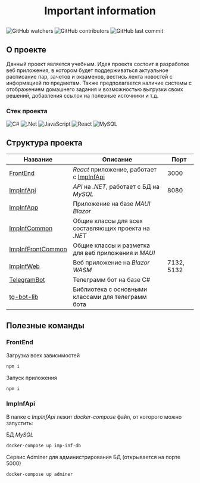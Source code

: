 # **<p align="center">Important information</p>**

<img alt="GitHub watchers" src="https://img.shields.io/github/watchers/MJSasha/important-information?style=social"> <img alt="GitHub contributors" src="https://img.shields.io/github/contributors/MJSasha/important-information"> <img alt="GitHub last commit" src="https://img.shields.io/github/last-commit/MJSasha/important-information">

## О проекте

Данный проект является учебным. Идея проекта состоит в разработке веб приложения, в котором будет поддерживаться актуальное расписание пар, зачетов и экзаменов, вестись лента новостей с информацией по предметам. Также предполагается наличие системы с отображением домашнего задания и возможностью выгрузки своих решений, добавления ссылок на полезные источники и т.д.

### Стек проекта

![C#](https://img.shields.io/badge/c%23-%23239120.svg?style=for-the-badge&logo=c-sharp&logoColor=white)
![.Net](https://img.shields.io/badge/.NET-5C2D91?style=for-the-badge&logo=.net&logoColor=white)
![JavaScript](https://img.shields.io/badge/javascript-%23323330.svg?style=for-the-badge&logo=javascript&logoColor=%23F7DF1E)
![React](https://img.shields.io/badge/react-%2320232a.svg?style=for-the-badge&logo=react&logoColor=%2361DAFB)
![MySQL](https://img.shields.io/badge/mysql-%2300f.svg?style=for-the-badge&logo=mysql&logoColor=white)

## Структура проекта

|Название|Описание|Порт|
|-|-|-|
|[FrontEnd](https://github.com/MJSasha/important-information/tree/main/FrontEnd)|*React* приложение, работает с [ImpInfApi](https://github.com/MJSasha/important-information/tree/main/Infrastructure/ImpInfApi)|3000|
|[ImpInfApi](https://github.com/MJSasha/important-information/tree/main/Infrastructure/ImpInfApi)|*API* на *.NET*, работает с БД на *MySQL*|8080|
|[ImpInfApp](https://github.com/MJSasha/important-information/tree/main/Infrastructure/ImpInfApp)|Приложение на базе *MAUI Blazor*|
|[ImpInfCommon](https://github.com/MJSasha/important-information/tree/main/Infrastructure/ImpInfCommon)|Общие классы для всех составляющих проекта на *.NET*|
|[ImpInfFrontCommon](https://github.com/MJSasha/important-information/tree/main/Infrastructure/ImpInfFrontCommon)|Общие классы и разметка для веб приложения и *MAUI*|
|[ImpInfWeb](https://github.com/MJSasha/important-information/tree/main/Infrastructure/ImpInfWeb)|Веб приложение на *Blazor WASM*|7132, 5132|
|[TelegramBot](https://github.com/MJSasha/important-information/tree/main/Infrastructure/TelegramBot)|Телеграмм бот на базе C#|
|[tg-bot-lib](https://github.com/MJSasha/tg-bot-lib/tree/8f769557b5574850437ab60990df3bdbb88d72c5)|Библиотека с основными классами для телеграмм бота|

## Полезные команды

### FrontEnd

Загрузка всех зависимостей

``` bash
npm i
```

Запуск приложения

``` bash
npm i
```

### ImpInfApi

В папке с *ImpInfApi* лежит *docker-compose* файл, от которого можно запустить:

БД *MySQL*

``` bash
docker-compose up imp-inf-db
```

Сервис Adminer для администрирования БД (открывается на порте 5000)

``` bash
docker-compose up adminer
```
